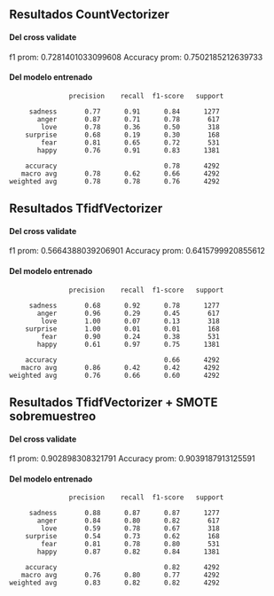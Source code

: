 
## Resultados CountVectorizer 

#### Del cross validate
f1 prom:  0.7281401033099608
Accuracy prom:  0.7502185212639733

#### Del modelo entrenado

                   precision    recall  f1-score   support

         sadness       0.77      0.91      0.84      1277
           anger       0.87      0.71      0.78       617
            love       0.78      0.36      0.50       318
        surprise       0.68      0.19      0.30       168
            fear       0.81      0.65      0.72       531
           happy       0.76      0.91      0.83      1381

        accuracy                           0.78      4292
       macro avg       0.78      0.62      0.66      4292
    weighted avg       0.78      0.78      0.76      4292



## Resultados TfidfVectorizer

#### Del cross validate
f1 prom:  0.5664388039206901
Accuracy prom:  0.6415799920855612

#### Del modelo entrenado

                   precision    recall  f1-score   support

         sadness       0.68      0.92      0.78      1277
           anger       0.96      0.29      0.45       617
            love       1.00      0.07      0.13       318
        surprise       1.00      0.01      0.01       168
            fear       0.90      0.24      0.38       531
           happy       0.61      0.97      0.75      1381

        accuracy                           0.66      4292
       macro avg       0.86      0.42      0.42      4292
    weighted avg       0.76      0.66      0.60      4292


## Resultados TfidfVectorizer + SMOTE sobremuestreo

#### Del cross validate
f1 prom:  0.902898308321791
Accuracy prom:  0.9039187913125591

#### Del modelo entrenado

                   precision    recall  f1-score   support

         sadness       0.88      0.87      0.87      1277
           anger       0.84      0.80      0.82       617
            love       0.59      0.78      0.67       318
        surprise       0.54      0.73      0.62       168
            fear       0.81      0.78      0.80       531
           happy       0.87      0.82      0.84      1381

        accuracy                           0.82      4292
       macro avg       0.76      0.80      0.77      4292
    weighted avg       0.83      0.82      0.82      4292